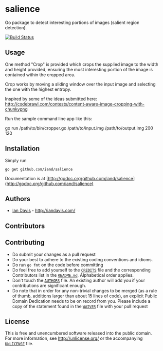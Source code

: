 # salience

Go package to detect interesting portions of images (salient region detection).

[![Build Status](https://travis-ci.org/iand/salience.svg?branch=master)](https://travis-ci.org/iand/salience)

## Usage

One method "Crop" is provided which crops the supplied image to the width and height provided, ensuring the most interesting portion of the image is contained within the cropped area.

Crop works by moving a sliding window over the input image and selecting the one with the highest entropy.

Inspired by some of the ideas submitted here: http://codebrawl.com/contests/content-aware-image-cropping-with-chunkypng

Run the sample command line app like this:

go run /path/to/bin/cropper.go  /path/to/input.img /path/to/output.img 200 120

## Installation

Simply run

	go get github.com/iand/salience

Documentation is at [http://godoc.org/github.com/iand/salience](http://godoc.org/github.com/iand/salience)

## Authors

* [Ian Davis](http://github.com/iand) - <http://iandavis.com/>


## Contributors


## Contributing

* Do submit your changes as a pull request
* Do your best to adhere to the existing coding conventions and idioms.
* Do run `go fmt` on the code before committing 
* Do feel free to add yourself to the [`CREDITS`](CREDITS) file and the
  corresponding Contributors list in the [`README.md`](README.md). 
  Alphabetical order applies.
* Don't touch the [`AUTHORS`](AUTHORS) file. An existing author will add you if 
  your contributions are significant enough.
* Do note that in order for any non-trivial changes to be merged (as a rule
  of thumb, additions larger than about 15 lines of code), an explicit
  Public Domain Dedication needs to be on record from you. Please include
  a copy of the statement found in the [`WAIVER`](WAIVER) file with your pull request

## License

This is free and unencumbered software released into the public domain. For more
information, see <http://unlicense.org/> or the accompanying [`UNLICENSE`](UNLICENSE) file.
